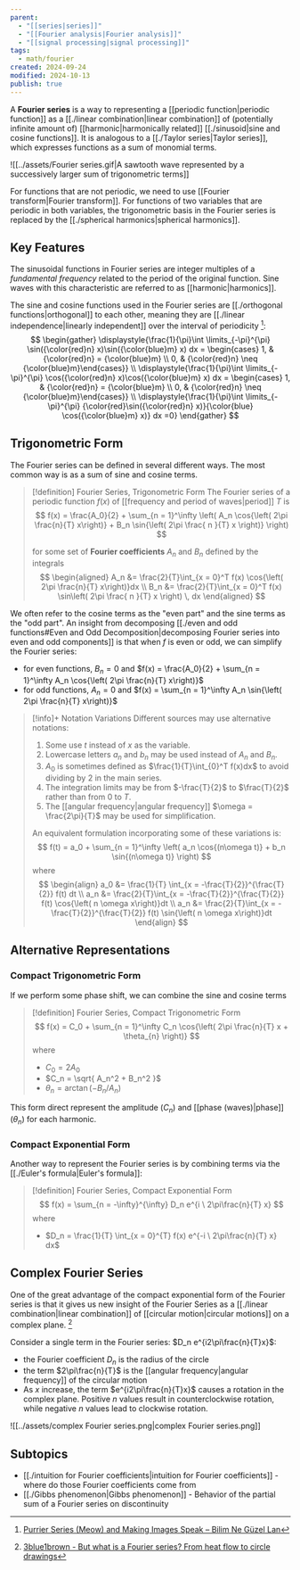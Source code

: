 ```yaml
---
parent:
  - "[[series|series]]"
  - "[[Fourier analysis|Fourier analysis]]"
  - "[[signal processing|signal processing]]"
tags:
  - math/fourier
created: 2024-09-24
modified: 2024-10-13
publish: true
---
```

A **Fourier series** is a way to representing a [[periodic function|periodic function]] as a [[./linear combination|linear combination]] of (potentially infinite amount of) [[harmonic|harmonically related]] [[./sinusoid|sine and cosine functions]]. It is analogous to a [[./Taylor series|Taylor series]], which expresses functions as a sum of monomial terms.

![[../assets/Fourier series.gif|A sawtooth wave represented by a successively larger sum of trigonometric terms]]

For functions that are not periodic, we need to use [[Fourier transform|Fourier transform]]. For functions of two variables that are periodic in both variables, the trigonometric basis in the Fourier series is replaced by the [[./spherical harmonics|spherical harmonics]].

## Key Features
The sinusoidal functions in Fourier series are integer multiples of a _fundamental frequency_ related to the period of the original function. Sine waves with this characteristic are referred to as [[harmonic|harmonics]].

The sine and cosine functions used in the Fourier series are [[./orthogonal functions|orthogonal]] to each other, meaning they are [[./linear independence|linearly independent]] over the interval of periodicity [^1]:
$$
\begin{gather}
\displaystyle{\frac{1}{\pi}\int \limits_{-\pi}^{\pi} \sin({\color{red}n} x)\sin({\color{blue}m} x) dx = \begin{cases} 1, & {\color{red}n} = {\color{blue}m} \\ 0, & {\color{red}n} \neq {\color{blue}m}\end{cases}} \\
\displaystyle{\frac{1}{\pi}\int \limits_{-\pi}^{\pi} \cos({\color{red}n} x)\cos({\color{blue}m} x) dx = \begin{cases} 1, & {\color{red}n} = {\color{blue}m} \\ 0, & {\color{red}n} \neq {\color{blue}m}\end{cases}} \\
\displaystyle{\frac{1}{\pi}\int \limits_{-\pi}^{\pi} {\color{red}\sin({\color{red}n} x)}{\color{blue} \cos({\color{blue}m} x)} dx =0}
\end{gather}
$$

## Trigonometric Form

The Fourier series can be defined in several different ways. The most common way is as a sum of sine and cosine terms.

> [!definition] Fourier Series, Trigonometric Form
> The Fourier series of a periodic function $f(x)$ of [[frequency and period of waves|period]] $T$ is
> $$
>f(x) = \frac{A_0}{2} + \sum_{n = 1}^\infty \left( A_n \cos{\left( 2\pi   \frac{n}{T} x\right)} + B_n \sin{\left( 2\pi \frac{ n }{T} x \right)} \right)
> $$
>
> for some set of **Fourier coefficients** $A_n$ and $B_n$ defined by the integrals
> $$
> \begin{aligned}
> A_n &= \frac{2}{T}\int_{x = 0}^T f(x) \cos{\left( 2\pi \frac{n}{T} x\right)}dx \\
> B_n &= \frac{2}{T}\int_{x = 0}^T f(x) \sin\left( 2\pi \frac{ n }{T} x \right) \, dx
> \end{aligned}
> $$

We often refer to the cosine terms as the "even part" and the sine terms as the "odd part". An insight from decomposing [[./even and odd functions#Even and Odd Decomposition|decomposing Fourier series into even and odd components]] is that when $f$ is even or odd, we can simplify the Fourier series:
- for even functions, $B_n = 0$ and $f(x) = \frac{A_0}{2} + \sum_{n = 1}^\infty A_n \cos{\left( 2\pi   \frac{n}{T} x\right)}$
- for odd functions, $A_n = 0$ and $f(x) = \sum_{n = 1}^\infty A_n \sin{\left( 2\pi \frac{n}{T} x\right)}$

> [!info]+ Notation Variations
> Different sources may use alternative notations:
> 1. Some use $t$ instead of $x$ as the variable.
> 2. Lowercase letters $a_n$ and $b_n$ may be used instead of $A_n$ and $B_n$.
> 3. $A_0$ is sometimes defined as $\frac{1}{T}\int_{0}^T f(x)dx$ to avoid dividing by 2 in the main series.
> 4. The integration limits may be from $-\frac{T}{2}$ to $\frac{T}{2}$ rather than from $0$ to $T$.
> 5. The [[angular frequency|angular frequency]] $\omega = \frac{2\pi}{T}$ may be used for simplification.
>
> An equivalent formulation incorporating some of these variations is:
> $$
> f(t) = a_0 + \sum_{n = 1}^\infty \left( a_n \cos{(n\omega t)} + b_n \sin{(n\omega t)} \right)
> $$
> where
> $$
> \begin{align}
> a_0 &= \frac{1}{T} \int_{x = -\frac{T}{2}}^{\frac{T}{2}} f(t) dt \\
> a_n &= \frac{2}{T}\int_{x = -\frac{T}{2}}^{\frac{T}{2}} f(t) \cos{\left( n \omega x\right)}dt \\
> a_n &= \frac{2}{T}\int_{x = -\frac{T}{2}}^{\frac{T}{2}} f(t) \sin{\left( n \omega x\right)}dt
> \end{align}
> $$

## Alternative Representations
### Compact Trigonometric Form
If we perform some phase shift, we can combine the sine and cosine terms
> [!definition] Fourier Series, Compact Trigonometric Form
> $$
> f(x) = C_0 + \sum_{n = 1}^\infty C_n \cos{\left( 2\pi \frac{n}{T} x + \theta_{n} \right)}
> $$
> where 
> - $C_0 = 2A_0$
> - $C_n = \sqrt{ A_n^2 + B_n^2 }$
> - $\theta_n = \arctan(-B_n/A_n)$

This form direct represent the amplitude ($C_n$) and [[phase (waves)|phase]] ($\theta_n$) for each harmonic.

### Compact Exponential Form
Another way to represent the Fourier series is by combining terms via the [[./Euler's formula|Euler's formula]]:

> [!definition] Fourier Series, Compact Exponential Form
> $$
> f(x) = \sum_{n = -\infty}^{\infty} D_n e^{i \ 2\pi\frac{n}{T} x}
> $$
> where
> - $D_n = \frac{1}{T} \int_{x = 0}^{T} f(x)  e^{-i \ 2\pi\frac{n}{T} x} dx$

## Complex Fourier Series
One of the great advantage of the compact exponential form of the Fourier series is that it gives us new insight of the Fourier Series as a [[./linear combination|linear combination]] of [[circular motion|circular motions]] on a complex plane. [^2]

Consider a single term in the Fourier series: $D_n e^{i2\pi\frac{n}{T}x}$:
- the Fourier coefficient $D_n$ is the radius of the circle
- the term $2\pi\frac{n}{T}$ is the [[angular frequency|angular frequency]] of the circular motion
- As $x$ increase, the term $e^{i2\pi\frac{n}{T}x}$ causes a rotation in the complex plane. Positive $n$ values result in counterclockwise rotation, while negative $n$ values lead to clockwise rotation.

![[../assets/complex Fourier series.png|complex Fourier series.png]]

## Subtopics
- [[./intuition for Fourier coefficients|intuition for Fourier coefficients]] - where do those Fourier coefficients come from
- [[./Gibbs phenomenon|Gibbs phenomenon]] - Behavior of the partial sum of a Fourier series on discontinuity

[^1]: [Purrier Series (Meow) and Making Images Speak – Bilim Ne Güzel Lan](https://bilimneguzellan.net/en/purrier-series-meow-and-making-images-speak/)
[^2]: [3blue1brown - But what is a Fourier series? From heat flow to circle drawings](https://www.3blue1brown.com/lessons/fourier-series)